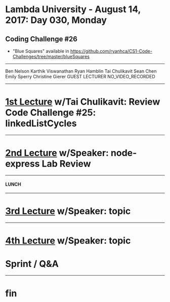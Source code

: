 # Lambda University - August 14, 2017: Day 030, Monday
## Coding Challenge #26
- "Blue Squares" available in https://github.com/ryanhca/CS1-Code-Challenges/tree/master/blueSquares
***
Ben Nelson
Karthik Viswanathan
Ryan Hamblin
Tai Chulikavit
Sean Chen
Emily Sperry
Christine Gierer
GUEST LECTURER
NO_VIDEO_RECORDED
***
# [1st Lecture](VIDEO_RECORDED_NOT_POSTED) w/Tai Chulikavit: Review Code Challenge #25: linkedListCycles
***
# [2nd Lecture](VIDEO_RECORDED_NOT_POSTED) w/Speaker: node-express Lab Review
***
#### LUNCH
***
# [3rd Lecture](VIDEO_RECORDED_NOT_POSTED) w/Speaker: topic
***
# [4th Lecture](VIDEO_RECORDED_NOT_POSTED) w/Speaker: topic
# Sprint / Q&A
***
# fin
